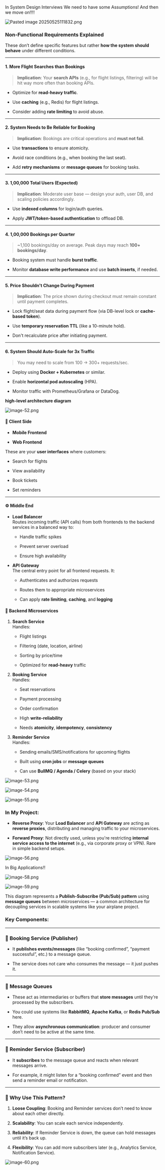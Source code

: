 In System Design Interviews We need to have some Assumptions! And then we move on!!!!

![Pasted image 20250525111832.png](../../Images/Pasted%20image%2020250525111832.png)


### **Non-Functional Requirements Explained**

These don’t define specific features but rather **how the system should behave** under different conditions.

---

#### 1. **More Flight Searches than Bookings**

> **Implication**: Your **search APIs** (e.g., for flight listings, filtering) will be hit way more often than booking APIs.

- Optimize for **read-heavy traffic**.
    
- Use **caching** (e.g., Redis) for flight listings.
    
- Consider adding **rate limiting** to avoid abuse.
    

---

#### 2. **System Needs to Be Reliable for Booking**

> **Implication**: Bookings are critical operations and **must not fail**.

- Use **transactions** to ensure atomicity.
    
- Avoid race conditions (e.g., when booking the last seat).
    
- Add **retry mechanisms** or **message queues** for booking tasks.
    

---

#### 3. **1,00,000 Total Users (Expected)**

> **Implication**: Moderate user base — design your auth, user DB, and scaling policies accordingly.

- Use **indexed columns** for login/auth queries.
    
- Apply **JWT/token-based authentication** to offload DB.
    

---

#### 4. **1,00,000 Bookings per Quarter**

> ~1,100 bookings/day on average. Peak days may reach **100+ bookings/day**.

- Booking system must handle **burst traffic**.
    
- Monitor **database write performance** and use **batch inserts**, if needed.
    

---

#### 5. **Price Shouldn't Change During Payment**

> **Implication**: The price shown during checkout must remain constant until payment completes.

- Lock flight/seat data during payment flow (via DB-level lock or **cache-based token**).
    
- Use **temporary reservation TTL** (like a 10-minute hold).
    
- Don't recalculate price after initiating payment.
    

---

#### 6. **System Should Auto-Scale for 3x Traffic**

> You may need to scale from 100 → 300+ requests/sec.

- Deploy using **Docker + Kubernetes** or similar.
    
- Enable **horizontal pod autoscaling** (HPA).
    
- Monitor traffic with Prometheus/Grafana or DataDog.


**high-level architecture diagram**


![image-52.png](../../Images/image-52.png)

#### 📱 **Client Side**

- **Mobile Frontend**
    
- **Web Frontend**
    

These are your **user interfaces** where customers:

- Search for flights
    
- View availability
    
- Book tickets
    
- Set reminders
    

---

#### ⚙️ **Middle End**

- **Load Balancer**  
    Routes incoming traffic (API calls) from both frontends to the backend services in a balanced way to:
    
    - Handle traffic spikes
        
    - Prevent server overload
        
    - Ensure high availability
        
- **API Gateway**  
    The central entry point for all frontend requests. It:
    
    - Authenticates and authorizes requests
        
    - Routes them to appropriate microservices
        
    - Can apply **rate limiting**, **caching**, and **logging**




#### 🧠 **Backend Microservices**

1. **Search Service**  
    Handles:
    
    - Flight listings
        
    - Filtering (date, location, airline)
        
    - Sorting by price/time
        
    - Optimized for **read-heavy** traffic
        
2. **Booking Service**  
    Handles:
    
    - Seat reservations
        
    - Payment processing
        
    - Order confirmation
        
    - High **write-reliability**
        
    - Needs **atomicity**, **idempotency**, **consistency**
        
3. **Reminder Service**  
    Handles:
    
    - Sending emails/SMS/notifications for upcoming flights
        
    - Built using **cron jobs** or **message queues**
        
    - Can use **BullMQ / Agenda / Celery** (based on your stack)

![image-53.png](../../Images/image-53.png)

![image-54.png](../../Images/image-54.png)

![image-55.png](../../Images/image-55.png)

### In My Project:

- **Reverse Proxy**: Your **Load Balancer** and **API Gateway** are acting as **reverse proxies**, distributing and managing traffic to your microservices.
    
- **Forward Proxy**: Not directly used, unless you're restricting **internal service access to the internet** (e.g., via corporate proxy or VPN). Rare in simple backend setups.

![image-56.png](../../Images/image-56.png)

In Big Applications!!

![image-58.png](../../Images/image-58.png)


![image-59.png](../../Images/image-59.png)

This diagram represents a **Publish-Subscribe (Pub/Sub) pattern** using **message queues** between microservices — a common architecture for decoupling services in scalable systems like your airplane project.

### Key Components:

---

### 🔹 **Booking Service (Publisher)**

- It **publishes events/messages** (like “booking confirmed”, “payment successful”, etc.) to a message queue.
    
- The service does not care who consumes the message — it just pushes it.
    

---

### 🔹 **Message Queues**

- These act as intermediaries or buffers that **store messages** until they’re processed by the subscribers.
    
- You could use systems like **RabbitMQ**, **Apache Kafka**, or **Redis Pub/Sub** here.
    
- They allow **asynchronous communication**: producer and consumer don’t need to be active at the same time.
    

---

### 🔹 **Reminder Service (Subscriber)**

- It **subscribes** to the message queue and reacts when relevant messages arrive.
    
- For example, it might listen for a “booking confirmed” event and then send a reminder email or notification.
    

---

### 🧠 Why Use This Pattern?

1. **Loose Coupling**: Booking and Reminder services don’t need to know about each other directly.
    
2. **Scalability**: You can scale each service independently.
    
3. **Reliability**: If Reminder Service is down, the queue can hold messages until it’s back up.
    
4. **Flexibility**: You can add more subscribers later (e.g., Analytics Service, Notification Service).



![image-60.png](../../Images/image-60.png)



